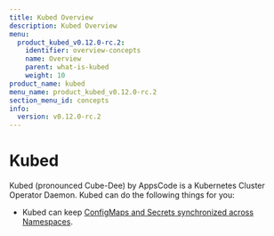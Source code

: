 ```yaml
---
title: Kubed Overview
description: Kubed Overview
menu:
  product_kubed_v0.12.0-rc.2:
    identifier: overview-concepts
    name: Overview
    parent: what-is-kubed
    weight: 10
product_name: kubed
menu_name: product_kubed_v0.12.0-rc.2
section_menu_id: concepts
info:
  version: v0.12.0-rc.2
---
```


# Kubed

Kubed (pronounced Cube-Dee) by AppsCode is a Kubernetes Cluster Operator Daemon. Kubed can do the following things for you:

 - Kubed can keep [ConfigMaps and Secrets synchronized across Namespaces](/products/kubed/v0.12.0-rc.2/guides/config-syncer/).
